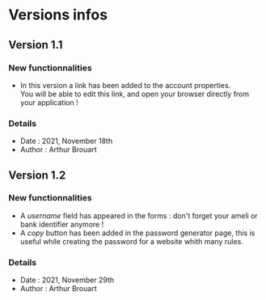 # Versions infos

## Version 1.1

### New functionnalities

* In this version a link has been added to the account properties.  
  You will be able to edit this link, and open your browser directly from your application !

### Details

* Date : 2021, November 18th
* Author : Arthur Brouart

## Version 1.2

### New functionnalities

* A *username* field has appeared in the forms : don't forget your ameli or bank identifier anymore !
* A *copy* button has been added in the password generator page, this is useful while creating the password for a website whith many rules.

### Details

* Date : 2021, November 29th
* Author : Arthur Brouart